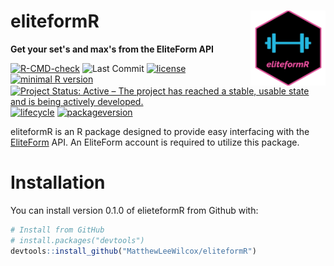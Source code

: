 # eliteformR <img src="man/figures/logo.png" align="right" height="120"/>
**Get your set's and max's from the EliteForm API**   
<!-- badges: start -->
[![R-CMD-check](https://github.com/MatthewLeeWilcox/eliteformR/actions/workflows/R-CMD-check.yaml/badge.svg)](https://github.com/MatthewLeeWilcox/eliteformR/actions/workflows/R-CMD-check.yaml)
![Last Commit](https://img.shields.io/github/last-commit/MatthewLeeWilcox/eliteformR?style=flat)
[![license](https://img.shields.io/badge/license-MIT%20+%20file%20LICENSE-lightgrey.svg)](https://choosealicense.com/)
[![minimal R
version](https://img.shields.io/badge/R%3E%3D-3.5.0-6666ff.svg)](https://cran.r-project.org/)
[![Project Status: Active – The project has reached a stable, usable
state and is being actively
developed.](https://www.repostatus.org/badges/latest/active.svg)](https://www.repostatus.org/#active)
[![lifecycle](https://img.shields.io/badge/lifecycle-stable-brightgreen.svg)](https://www.tidyverse.org/lifecycle/#stable)
[![packageversion](https://img.shields.io/badge/Package%20version-0.1.0-orange.svg?style=flat-square)](commits/master)

<!-- badges: end -->
eliteformR is an R package designed to provide easy interfacing with the [EliteForm](https://www.eliteform.com/) API. An EliteForm account is required to utilize this package.

# Installation
You can install version 0.1.0 of elieteformR from Github with: 
```r
# Install from GitHub
# install.packages("devtools")
devtools::install_github("MatthewLeeWilcox/eliteformR")
```
